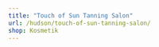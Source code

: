 ```yaml
---
title: "Touch of Sun Tanning Salon"
url: /hudson/touch-of-sun-tanning-salon/
shop: Kosmetik
---
```


